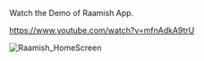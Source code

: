
Watch the Demo of Raamish App.

https://www.youtube.com/watch?v=mfnAdkA9trU


![Raamish_HomeScreen](https://github.com/user-attachments/assets/10c85cd2-d090-483a-a563-07feb35ee06f)
